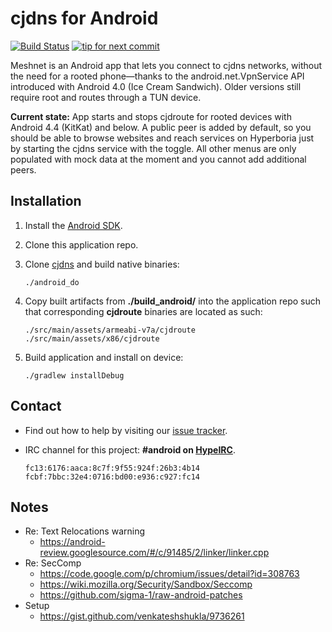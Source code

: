 cjdns for Android
=================

[![Build Status](https://travis-ci.org/hyperboria/android.svg?branch=master)](https://travis-ci.org/hyperboria/android) [![tip for next commit](https://tip4commit.com/projects/1049.svg)](https://tip4commit.com/github/hyperboria/android)

Meshnet is an Android app that lets you connect to cjdns networks, without the need for a rooted phone—thanks to the android.net.VpnService API introduced with Android 4.0 (Ice Cream Sandwich). Older versions still require root and routes through a TUN device.

**Current state:** App starts and stops cjdroute for rooted devices with Android 4.4 (KitKat) and below. A public peer is added by default, so you should be able to browse websites and reach services on Hyperboria just by starting the cjdns service with the toggle. All other menus are only populated with mock data at the moment and you cannot add additional peers.

Installation
------------

1. Install the [Android SDK](http://developer.android.com/sdk/index.html). 
2. Clone this application repo.
3. Clone [cjdns](https://github.com/hyperboria/cjdns) and build native binaries:

    ```
    ./android_do
    ```

4. Copy built artifacts from **./build_android/** into the application repo such that corresponding **cjdroute** binaries are located as such:

    ```
    ./src/main/assets/armeabi-v7a/cjdroute
    ./src/main/assets/x86/cjdroute
    ```

5. Build application and install on device:

    ```
    ./gradlew installDebug
    ```

Contact
-------

- Find out how to help by visiting our [issue tracker](https://github.com/hyperboria/android/issues).
- IRC channel for this project: **#android on [HypeIRC](irc://irc.hypeirc.net)**.

    ```
    fc13:6176:aaca:8c7f:9f55:924f:26b3:4b14
    fcbf:7bbc:32e4:0716:bd00:e936:c927:fc14
    ```

Notes
-----

- Re: Text Relocations warning
  - https://android-review.googlesource.com/#/c/91485/2/linker/linker.cpp
- Re: SecComp
  - https://code.google.com/p/chromium/issues/detail?id=308763
  - https://wiki.mozilla.org/Security/Sandbox/Seccomp
  - https://github.com/sigma-1/raw-android-patches
- Setup
  - https://gist.github.com/venkateshshukla/9736261
